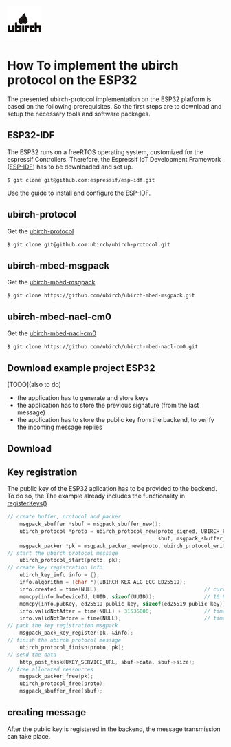 [![ubirch GmbH](files/ubirch_logo.png)](https://ubirch.de)

# How To implement the ubirch protocol on the ESP32

The presented ubirch-protocol implementation on the ESP32 platform is 
based on the following prerequisites. So the first steps are to download
and setup the necessary tools and software packages.

## ESP32-IDF

The ESP32 runs on a freeRTOS operating system, customized for the espressif Controllers.
Therefore, the Espressif IoT Development Framework ([ESP-IDF]((https://github.com/espressif/esp-idf)))
has to be downloaded and set up.

```[bash]
$ git clone git@github.com:espressif/esp-idf.git
```

Use the [guide](https://docs.espressif.com/projects/esp-idf/en/latest/) to install and configure
the ESP-IDF.



## ubirch-protocol

Get the [ubirch-protocol](https://github.com/ubirch/ubirch-protocol) 

```[bash]
$ git clone git@github.com:ubirch/ubirch-protocol.git
```

## ubirch-mbed-msgpack

Get the [ubirch-mbed-msgpack](https://github.com/ubirch/ubirch-mbed-msgpack)

```[bash]
$ git clone https://github.com/ubirch/ubirch-mbed-msgpack.git
```

## ubirch-mbed-nacl-cm0

Get the [ubirch-mbed-nacl-cm0](https://github.com/ubirch/ubirch-mbed-nacl-cm0)

```[bash]
$ git clone https://github.com/ubirch/ubirch-mbed-nacl-cm0.git
```


## Download example project ESP32

[TODO](also to do)

- the application has to generate and store keys
- the application has to store the previous signature (from the last message)
- the application has to store the public key from the backend, to verify the incoming message replies


## Download  


## Key registration
The public key of the ESP32 aplication has to be provided to the backend. 
To do so, the 
The example already includes the functionality in [registerKeys()](main/keyHandling.h)

```c
// create buffer, protocol and packer
    msgpack_sbuffer *sbuf = msgpack_sbuffer_new();
    ubirch_protocol *proto = ubirch_protocol_new(proto_signed, UBIRCH_PROTOCOL_TYPE_REG,
                                                 sbuf, msgpack_sbuffer_write, ed25519_sign, UUID);
    msgpack_packer *pk = msgpack_packer_new(proto, ubirch_protocol_write);
// start the ubirch protocol message
    ubirch_protocol_start(proto, pk);
// create key registration info
    ubirch_key_info info = {};                              
    info.algorithm = (char *)(UBIRCH_KEX_ALG_ECC_ED25519);  
    info.created = time(NULL);                                  // current time of the system
    memcpy(info.hwDeviceId, UUID, sizeof(UUID));                // 16 Byte unique hardware device ID
    memcpy(info.pubKey, ed25519_public_key, sizeof(ed25519_public_key));    // the public key
    info.validNotAfter = time(NULL) + 31536000;                 // time until the key will be valid (now + 1 year)
    info.validNotBefore = time(NULL);                           // time from when the key will be valid (now)
// pack the key registration msgpack
    msgpack_pack_key_register(pk, &info);
// finish the ubirch protocol message
    ubirch_protocol_finish(proto, pk);
// send the data
    http_post_task(UKEY_SERVICE_URL, sbuf->data, sbuf->size);
// free allocated ressources
    msgpack_packer_free(pk);
    ubirch_protocol_free(proto);
    msgpack_sbuffer_free(sbuf);
```

## creating message
After the public key is registered in the backend, the message transmission can take place.
 

